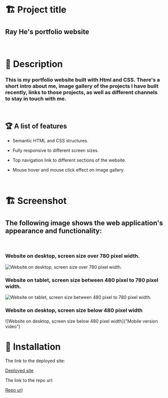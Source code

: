 # 🏗️ Project title

 
 ## Ray He's portfolio website


<br/>

# 📖 Description
### This is my portfolio website built with Html and CSS. There's a short intro about me, image gallery of the projects I have built recently, links to those projects, as well as different channels to stay in touch with me.

<br/>

## 🏆 A list of features

- Semantic HTML and CSS structures.

- Fully responsive to different screen sizes.

- Top navigation link to different sections of the website.

- Mouse hover and mouse click effect on image gallery.


<br/>

# 🏗️ Screenshot

## The following image shows the web application's appearance and functionality:
<br/>

### Website on desktop, screen size over 780 pixel width.
![Website on desktop, screen size over 780 pixel width.](./assets/image/desktop-beta-version.gif "Desktop version video")
<br/>

### Website on tablet, screen size between 480 pixel to 780 pixel width.
![Website on tablet, screen size between 480 pixel to 780 pixel width.](./assets/image/tablet-beta-version.gif "Tablet version video")
<br/>

### Website on desktop, screen size below 480 pixel width
![Website on desktop, screen size below 480 pixel width]("Mobile version video")


# 📝 Installation

The link to the deployed site:

[Deployed site](https://devrayhe.github.io/ray-portfolio/)

The link to the repo url:

[Repo url](https://github.com/DevRayHE/ray-portfolio.git)



